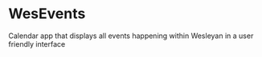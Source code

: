 # WesEvents
Calendar app that displays all events happening within Wesleyan in a user friendly interface

